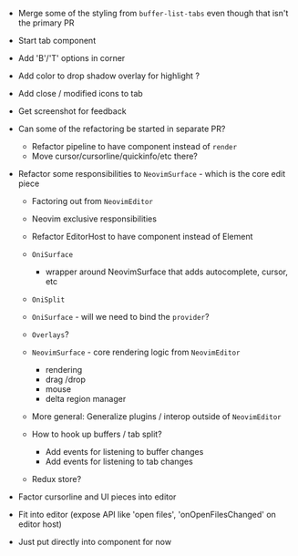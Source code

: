 - Merge some of the styling from `buffer-list-tabs` even though that isn't the primary PR

- Start tab component
- Add 'B'/'T' options in corner
- Add color to drop shadow overlay for highlight ?
- Add close / modified icons to tab
- Get screenshot for feedback

- Can some of the refactoring be started in separate PR?
    - Refactor pipeline to have component instead of `render`
    - Move cursor/cursorline/quickinfo/etc there?

- Refactor some responsibilities to `NeovimSurface` - which is the core edit piece
    - Factoring out from `NeovimEditor`
    - Neovim exclusive responsibilities

    - Refactor EditorHost to have component instead of Element

    - `OniSurface`
        - wrapper around NeovimSurface that adds autocomplete, cursor, etc

    - `OniSplit`
    <div className="container full vertical">
        <div className="container fixed">
            <Tabs ../>
        </div>
        <div className="container full">
            <OniSurface ... />
        </div>
    </div>

    - `OniSurface` - will we need to bind the `provider`?
    <div className="container full">
        <div className="stack layer">
            <NeovimSurface ... />
        </div>
        <div className="stack layer">
            <Cursor />
            <CursorLine lineType={"line"} />
            <CursorLine lineType={"column"} />
            <QuickInfoContainer />
            <SignatureHelpContainer />
            <AutoCompletionContainer />
            <Logs />
        </div>
    </div>

    - `Overlays`?

    - `NeovimSurface` - core rendering logic from `NeovimEditor`
        - rendering
        - drag /drop
        - mouse
        - delta region manager

    - More general: Generalize plugins / interop outside of `NeovimEditor`
    - How to hook up buffers / tab split?
        - Add events for listening to buffer changes
        - Add events for listening to tab changes
    - Redux store?

- Factor cursorline and UI pieces into editor
- Fit into editor (expose API like 'open files', 'onOpenFilesChanged' on editor host)
- Just put directly into <Editor /> component for now
